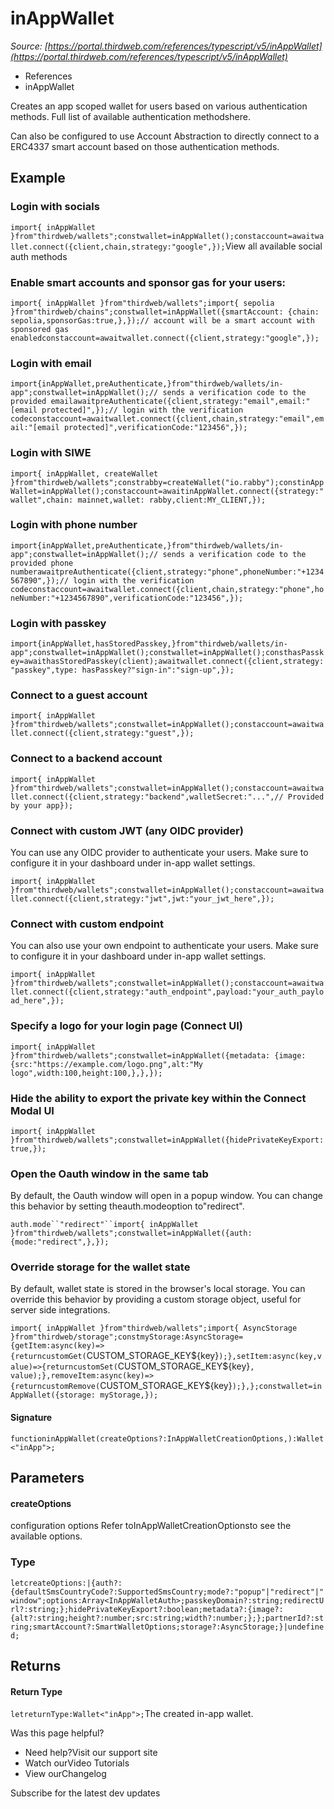 # inAppWallet

*Source: [https://portal.thirdweb.com/references/typescript/v5/inAppWallet](https://portal.thirdweb.com/references/typescript/v5/inAppWallet)*

* References
* inAppWallet

Creates an app scoped wallet for users based on various authentication methods. Full list of available authentication methodshere.

Can also be configured to use Account Abstraction to directly connect to a ERC4337 smart account based on those authentication methods.

## Example

### Login with socials

`import{ inAppWallet }from"thirdweb/wallets";constwallet=inAppWallet();constaccount=awaitwallet.connect({client,chain,strategy:"google",});`View all available social auth methods

### Enable smart accounts and sponsor gas for your users:

`import{ inAppWallet }from"thirdweb/wallets";import{ sepolia }from"thirdweb/chains";constwallet=inAppWallet({smartAccount: {chain: sepolia,sponsorGas:true,},});// account will be a smart account with sponsored gas enabledconstaccount=awaitwallet.connect({client,strategy:"google",});`
### Login with email

`import{inAppWallet,preAuthenticate,}from"thirdweb/wallets/in-app";constwallet=inAppWallet();// sends a verification code to the provided emailawaitpreAuthenticate({client,strategy:"email",email:"[email protected]",});// login with the verification codeconstaccount=awaitwallet.connect({client,chain,strategy:"email",email:"[email protected]",verificationCode:"123456",});`
### Login with SIWE

`import{ inAppWallet, createWallet }from"thirdweb/wallets";constrabby=createWallet("io.rabby");constinAppWallet=inAppWallet();constaccount=awaitinAppWallet.connect({strategy:"wallet",chain: mainnet,wallet: rabby,client:MY_CLIENT,});`
### Login with phone number

`import{inAppWallet,preAuthenticate,}from"thirdweb/wallets/in-app";constwallet=inAppWallet();// sends a verification code to the provided phone numberawaitpreAuthenticate({client,strategy:"phone",phoneNumber:"+1234567890",});// login with the verification codeconstaccount=awaitwallet.connect({client,chain,strategy:"phone",honeNumber:"+1234567890",verificationCode:"123456",});`
### Login with passkey

`import{inAppWallet,hasStoredPasskey,}from"thirdweb/wallets/in-app";constwallet=inAppWallet();constwallet=inAppWallet();consthasPasskey=awaithasStoredPasskey(client);awaitwallet.connect({client,strategy:"passkey",type: hasPasskey?"sign-in":"sign-up",});`
### Connect to a guest account

`import{ inAppWallet }from"thirdweb/wallets";constwallet=inAppWallet();constaccount=awaitwallet.connect({client,strategy:"guest",});`
### Connect to a backend account

`import{ inAppWallet }from"thirdweb/wallets";constwallet=inAppWallet();constaccount=awaitwallet.connect({client,strategy:"backend",walletSecret:"...",// Provided by your app});`
### Connect with custom JWT (any OIDC provider)

You can use any OIDC provider to authenticate your users. Make sure to configure it in your dashboard under in-app wallet settings.

`import{ inAppWallet }from"thirdweb/wallets";constwallet=inAppWallet();constaccount=awaitwallet.connect({client,strategy:"jwt",jwt:"your_jwt_here",});`
### Connect with custom endpoint

You can also use your own endpoint to authenticate your users. Make sure to configure it in your dashboard under in-app wallet settings.

`import{ inAppWallet }from"thirdweb/wallets";constwallet=inAppWallet();constaccount=awaitwallet.connect({client,strategy:"auth_endpoint",payload:"your_auth_payload_here",});`
### Specify a logo for your login page (Connect UI)

`import{ inAppWallet }from"thirdweb/wallets";constwallet=inAppWallet({metadata: {image: {src:"https://example.com/logo.png",alt:"My logo",width:100,height:100,},},});`
### Hide the ability to export the private key within the Connect Modal UI

`import{ inAppWallet }from"thirdweb/wallets";constwallet=inAppWallet({hidePrivateKeyExport:true,});`
### Open the Oauth window in the same tab

By default, the Oauth window will open in a popup window. You can change this behavior by setting theauth.modeoption to"redirect".

`auth.mode``"redirect"``import{ inAppWallet }from"thirdweb/wallets";constwallet=inAppWallet({auth: {mode:"redirect",},});`
### Override storage for the wallet state

By default, wallet state is stored in the browser's local storage. You can override this behavior by providing a custom storage object, useful for server side integrations.

`import{ inAppWallet }from"thirdweb/wallets";import{ AsyncStorage }from"thirdweb/storage";constmyStorage:AsyncStorage={getItem:async(key)=>{returncustomGet(`CUSTOM_STORAGE_KEY${key}`);},setItem:async(key,value)=>{returncustomSet(`CUSTOM_STORAGE_KEY${key}`, value);},removeItem:async(key)=>{returncustomRemove(`CUSTOM_STORAGE_KEY${key}`);},};constwallet=inAppWallet({storage: myStorage,});`
#### Signature

`functioninAppWallet(createOptions?:InAppWalletCreationOptions,):Wallet<"inApp">;`
## Parameters

#### createOptions

configuration options
Refer toInAppWalletCreationOptionsto see the available options.

### Type

`letcreateOptions:|{auth?:{defaultSmsCountryCode?:SupportedSmsCountry;mode?:"popup"|"redirect"|"window";options:Array<InAppWalletAuth>;passkeyDomain?:string;redirectUrl?:string;};hidePrivateKeyExport?:boolean;metadata?:{image?:{alt?:string;height?:number;src:string;width?:number;};};partnerId?:string;smartAccount?:SmartWalletOptions;storage?:AsyncStorage;}|undefined;`
## Returns

#### Return Type

`letreturnType:Wallet<"inApp">;`The created in-app wallet.

Was this page helpful?

* Need help?Visit our support site
* Watch ourVideo Tutorials
* View ourChangelog

Subscribe for the latest dev updates

